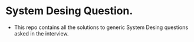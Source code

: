 # System Desing Question.
  * This repo contains all the solutions to generic System Desing questions asked in the interview.







